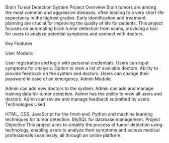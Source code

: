 Brain Tumor Detection System
Project Overview
Brain tumors are among the most common and aggressive diseases, often leading to a very short life expectancy in the highest grades. Early identification and treatment planning are crucial for improving the quality of life for patients. This project focuses on automating brain tumor detection from scans, providing a tool for users to analyze potential symptoms and connect with doctors.

Key Features

User Module:

User registration and login with personal credentials.
Users can input symptoms for analysis.
Option to view a list of available doctors.
Ability to provide feedback on the system and doctors.
Users can change their password in case of an emergency.
Admin Module:

Admin can add new doctors to the system.
Admin can add and manage training data for tumor detection.
Admin has the ability to view all users and doctors.
Admin can review and manage feedback submitted by users.
Technologies Used

HTML, CSS, JavaScript for the front-end.
Python and machine learning techniques for tumor detection.
MySQL for database management.
Project Objective
This project aims to simplify the process of tumor detection using technology, enabling users to analyze their symptoms and access medical professionals seamlessly, all through an online platform.
